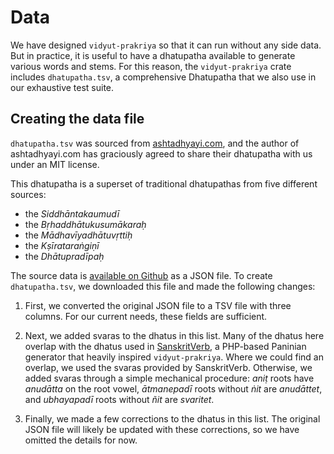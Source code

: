 Data
====

We have designed `vidyut-prakriya` so that it can run without any side data.
But in practice, it is useful to have a dhatupatha available to generate
various words and stems. For this reason, the `vidyut-prakriya` crate includes
`dhatupatha.tsv`, a comprehensive Dhatupatha that we also use in our exhaustive
test suite.


Creating the data file
----------------------

`dhatupatha.tsv` was sourced from [ashtadhyayi.com][a-com], and the author
of ashtadhyayi.com has graciously agreed to share their dhatupatha with us
under an MIT license.

This dhatupatha is a superset of traditional dhatupathas from five different
sources:

- the *Siddhāntakaumudī*
- the *Bṛhaddhātukusumākaraḥ*
- the *Mādhavīyadhātuvṛttiḥ*
- the *Kṣīrataraṅgiṇī*
- the *Dhātupradīpaḥ*

The source data is [available on Github][dhatupatha-json] as a JSON file. To
create `dhatupatha.tsv`, we downloaded this file and made the following changes:

1. First, we converted the original JSON file to a TSV file with three columns.
   For our current needs, these fields are sufficient.

2. Next, we added svaras to the dhatus in this list. Many of the dhatus here
   overlap with the dhatus used in [SanskritVerb][sanskrit-verb], a PHP-based
   Paninian generator that heavily inspired `vidyut-prakriya`. Where we could
   find an overlap, we used the svaras provided by SanskritVerb. Otherwise, we
   added svaras through a simple mechanical procedure: *aniṭ* roots have
   *anudātta* on the root vowel, *ātmanepadī* roots without *ṅit* are
   *anudāttet*, and *ubhayapadī* roots without *ñit* are *svaritet*.

3. Finally, we made a few corrections to the dhatus in this list. The original
   JSON file will likely be updated with these corrections, so we have omitted
   the details for now.

[dhatupatha-json]: https://github.com/ashtadhyayi-com/data/blob/master/dhatu/data.txt
[sanskrit-verb]: https://github.com/drdhaval2785/SanskritVerb


[a-com]: https://ashtadhyayi.com


